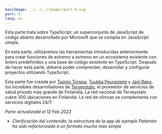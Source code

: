 ```yaml
---
mainImage: ../../../images/part-9.svg
part: 9
lang: es
---
```


<div class="intro">

Esta parte trata sobre TypeScript: un superconjunto de JavaScript de código abierto desarrollado por Microsoft que se compila en JavaScript simple.

En esta parte, utilizaremos las herramientas introducidas anteriormente para crear funciones de extremo a extremo en un ecosistema existente con linters predefinidos y una base de código existente en TypeScript. Después de hacer esta parte, debería poder comprender, desarrollar y configurar proyectos utilizando TypeScript.

Esta parte fue creada por [Tuomo Torppa](https://www.linkedin.com/in/tuomotorppa), [Tuukka Peuraniemi](https://www.linkedin.com/in/tuukkapeuraniemi/) y [Jani Rapo](https://www.linkedin.com/in/jani-rapo-5520817b/), los increíbles desarrolladores de [Terveystalo](https://www.terveystalo.com/fi/Yritystietoa/Terveystalo-tyontantajana/Digital-Health/), el proveedor de servicios de salud privado más grande de Finlandia. La red nacional de Terveystalo cubre 300 ubicaciones en Finlandia. La red de clínicas se complementa con servicios digitales 24/7.

<i>Parte actualizada el 12 Feb 2023</i>
- <i>Clarificación del contenido, la estructura de la app de ejemplo Patientor ha sido refactorizada a un formato mucho más simple</i>

</div>
